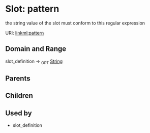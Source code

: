 
# Slot: pattern


the string value of the slot must conform to this regular expression

URI: [linkml:pattern](https://w3id.org/linkml/pattern)


## Domain and Range

slot_definition ->  <sub>OPT</sub>
 [String](types/String.md)

## Parents


## Children


## Used by

 * slot_definition
